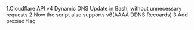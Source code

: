 1.Cloudflare API v4 Dynamic DNS Update in Bash, without unnecessary requests
2.Now the script also supports v6(AAAA DDNS Recoards)
3.Add proxied flag
